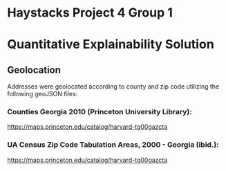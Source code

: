# Haystacks Project 4 Group 1
# Quantitative Explainability Solution

## Geolocation

Addresses were geolocated according to county and zip code utilizing the following geoJSON files:

### Counties Georgia 2010 (Princeton University Library):
https://maps.princeton.edu/catalog/harvard-tg00gazcta

### UA Census Zip Code Tabulation Areas, 2000 - Georgia (ibid.):
https://maps.princeton.edu/catalog/harvard-tg00gazcta

